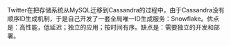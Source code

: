 Twitter在把存储系统从MySQL迁移到Cassandra的过程中，由于Cassandra没有顺序ID生成机制，于是自己开发了一套全局唯一ID生成服务：Snowflake。优点是：高性能，低延迟；独立的应用；按时间有序。缺点是：需要独立的开发和部署。